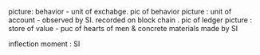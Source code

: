 picture: behavior - unit of exchabge. pic of behavior
picture : unit of account - observed by SI. recorded on block chain . pic of ledger
picture : store of value - puc of hearts of men & concrete materials made by SI

inflection moment : SI
